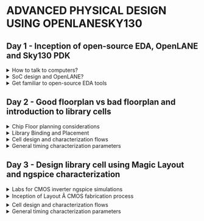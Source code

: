 # ADVANCED PHYSICAL DESIGN USING OPENLANESKY130

## Day 1 - Inception of open-source EDA, OpenLANE and Sky130 PDK

<details>
<summary>How to talk to computers?</summary><blockquote>

<details>
<summary>Introduction to QFN-48 Package, chip, pads, core, die and IP</summary>
</details>

<details>
<summary>Introduction to RISC-V</summary>
</details>

<details>
<summary>From Software Applications to Hardware</summary>
</details>

</blockquote>
</details>


<details>
<summary>SoC design and OpenLANE?</summary><blockquote>

<details>
<summary>Introduction to all components of open-source digital asic design</summary>
</details>

<details>
<summary>Simplified RTL2GDS flow</summary>
</details>

<details>
<summary>Introduction to OpenLANE and Strive chipsets</summary>
</details>

<details>
<summary>Introduction to OpenLANE detailed ASIC design flow</summary>
</details>

</blockquote>
</details>


<details>
<summary>Get familiar to open-source EDA tools</summary><blockquote>

<details>
<summary>OpenLANE Directory structure in detail</summary>

```
cd work/tools
ls -ltr
cd openlane_working_dir/
cd openlane_working_dir/
ls -ltr
cd pdks/
ls -ltr
cd sky130A/
ls -ltr
cd libs.ref/
ls -ltr
cd ..
cd libs.tech/
ls -ltr
```
+ The library we will be working with is SkyWater130A, which has recently become open source.
+ libs.ref contains the timing details etc.
+ libs.tech contains the specific to the tool.

![image](https://github.com/Vishnu1426/pes_pd/assets/79538653/ce8d5c45-8ee9-4c7c-9b73-10432a7caafa)

+ We will be working on sky130_fd_sc_hd. 'fd' is an abbreviation of foundry.
![image](https://github.com/Vishnu1426/pes_pd/assets/79538653/69f99c3b-9ba7-4378-8a0b-995077bea6e4)

```
cd..
cd libs.ref
cd sky130_fd_sc_hd
cd lib
ls -ltr
```
![image](https://github.com/Vishnu1426/pes_pd/assets/79538653/836debc1-e115-4f17-9a52-9a888865639d)

+ This is the directory we will be working in.
```
~/Desktop/work/tools/openlane_working_dir/openlane$
```
</details>

<details>
<summary>Design Preparation Step</summary>

+ To invoke openlane, use the following commands.
```
docker
./flow.tcl -interactive
package require openlane 0.9
```
![image](https://github.com/Vishnu1426/pes_pd/assets/79538653/fbd785eb-7b39-4c98-8194-2135095d2e7f)

+ How the config.tcl looks like. ls -ltr
```
cd designs
cd picorv32a/
ls -ltr
cd src
ls - ltr
cd ..
less config.tcl
```
![image](https://github.com/Vishnu1426/pes_pd/assets/79538653/d8d831f4-61cf-4a0f-a8a2-2095f46bfd59)

![image](https://github.com/Vishnu1426/pes_pd/assets/79538653/ddf5f7da-7eca-4061-9e84-1ab565419c69)

+ Design preparation code

```
prep -design picorv32a
```
![image](https://github.com/Vishnu1426/pes_pd/assets/79538653/6c79c9f9-52db-4f79-8055-eaaec67ca868)

</details>

<details>
<summary>Review files after design prep and run synthesis</summary>

```
cd runs
ls -ltr
cd 18-09_06-22/
cd tmp
ls -ltr
less merged.lef
```
+ The "runs" directory will be created in the picorv32a directory.
+ In that "runs" folder, a directory with today's date will be created which is Sept 18th.
+ In the sept 18th folder, we can see the merged.lef

![image](https://github.com/Vishnu1426/pes_pd/assets/79538653/9d0e16b2-b459-4d64-a32d-6ccf904159a0)
  
+ This contains all the wire level information, vias and below that is the cell level information.

![image](https://github.com/Vishnu1426/pes_pd/assets/79538653/8008d146-b6d8-4766-a219-f85aaf38da14)

+  The results and reports directories will have sub-folders which will be empty as of now since nothing has been run.

+ The config.tcl basically shows what are all the default parameters the run file takes.


```
less config.tcl
```
![image](https://github.com/Vishnu1426/pes_pd/assets/79538653/6f1382a6-76ff-4d7d-a8a1-9b15c47bbc97)

+ The cmds.log file logs all the commannds that the user has typed.
```
less cmds.log
```
![image](https://github.com/Vishnu1426/pes_pd/assets/79538653/472fa1cb-ee0b-4189-a0e3-caa5dfed1d33)

+ Type the follwing command the synthesis will be run along with ABC.
```
run_synthesis
```
![image](https://github.com/Vishnu1426/pes_pd/assets/79538653/5daa544e-d396-4754-a4bb-bdc2562010b5)
</details>

<details>
<summary>OpenLANE Project Git Link Description</summary>

+ The github link to find all the information about openlane is in
```
github.com/efabless/openlane
```
![image](https://github.com/Vishnu1426/pes_pd/assets/79538653/79f76ba1-66c5-4585-952c-fbad78d53377)

+ The follwing two youtube videos are also helpful in learning openlane using skywater130 pdk.
```
https://www.youtube.com/watch?v=EczW2IWdnOM&pp=ygUOZm9zc2kgZGlhbCB1cCA%3D
https://www.youtube.com/watch?v=Vhyv0eq_mLU&pp=ygUOZm9zc2kgZGlhbCB1cCA%3D
```
</details>

<details>
<summary>Steps to characterize synthesis results</summary>

+ STA and ABC run has been done already.
+ Let us see the flop ratio. Flop ratio is defined as

![image](https://github.com/Vishnu1426/pes_pd/assets/79538653/33fda301-4d95-48e3-ab07-2e8b6f0910b1)

+ From the statistics report, we can see that the number of DFFs is 1613 and the total number of cells is 14876.

![image](https://github.com/Vishnu1426/pes_pd/assets/79538653/9d81e55c-ea8c-4d18-94d2-a223cd5d2942)
![image](https://github.com/Vishnu1426/pes_pd/assets/79538653/680f0215-08e3-42a4-8387-38168b425f9b)

![image](https://github.com/Vishnu1426/pes_pd/assets/79538653/e6e5fa7b-5a11-428f-afe9-e01bf6d359b6)

+ Let us check what is there in the runs folder.
+ First the synthesis in results folder.

```
cd reuslts
cd synthesis
less picorv32a.synthesis.v 
```
![image](https://github.com/Vishnu1426/pes_pd/assets/79538653/8d5ab0fb-a14b-42bf-b31e-0ce31b3ab345)

+ Next let's check the synthesis in reports folder. We will get the statistics that was displayed earlier.
```
cd reuslts
cd synthesis
less picorv32a.synthesis.v 
```
![image](https://github.com/Vishnu1426/pes_pd/assets/79538653/533dadb5-716b-41e9-8cc4-7398c0e3df50)

+ Similarly we can also check the opensta report.
```
less 2-opensta.timing.rpt 
```
![image](https://github.com/Vishnu1426/pes_pd/assets/79538653/86d1fa4e-5754-4b4c-a2cf-138f4d185f0a)

</details>

</blockquote>
</details>


## Day 2 - Good floorplan vs bad floorplan and introduction to library cells

<details>
<summary>Chip Floor planning considerations</summary><blockquote>

<details>
<summary>Utilization factor and aspect ratio</summary>

+ Utilization Fator is given by:

![image](https://github.com/Vishnu1426/pes_pd/assets/79538653/b97d52a8-5e42-45f1-b760-bbfad0330787)

+ If the utilization is 100%, then if we want to add any more cells, we cannot. Therefore, usually 50-60% is done to keep some space in case we want to add more cells in the future, for eg: buffers for optimization.

+ Apect Ratio is given by:

![image](https://github.com/Vishnu1426/pes_pd/assets/79538653/9838c39f-79fb-4a75-bad1-996109745105)

+ Whenever aspect ratio is 1, it means that the chip is a square. If it is anything other than 1, then it means that the chip is a rectangle.
</details>

<details>
<summary>Concept of pre-placed cells</summary>

+ Say there is a combinational logic with huge circuit. If parts of the logic are being used multiple times in different places, then we can cut the logic into few parts, arrange them into blocks and black box them. That block need not be implemented in every place where it needs to be used. It can be implemented in a few places and can be reused whenever needed. This is the concept of reusability of cells.
+ The arrangement of these IPs/macros in a chip is called Floorplanning.
+ These IPs/blocks have user defined locations, and hence are placed in chip before automated placement-and-routing and are called pre-placed cells. Eg. Memory, clock gating cell, comparator, Mux. These automated processes do not touch these preplaced cells.
</details>

<details>
<summary>De-coupling capacitors</summary>

+ The location of pre-placed cells have to be very well defined.
+ The pre-placed cells have to be surrounded by decoupling capacitors.
+ The wire which connects Vdd and the gates has a resistance which and due to that the voltage drops below noise margin, then logic 1 won't be detected or rather whether it can be detected or not cannot be guaranteed.
+ One way to solve this problem is to surround a piece of circuit with a huge capacitor. This capacitor decouples the circuit from the main supply. Whenever there is a switching activity hapeneing, the capacitor will send the current to the circuit.
+ Since the decoupling capacitors are placed very near to the circuitry, there is hardly an voltage drop.
+ So the blocks will function properly since the supply is provided by the decoupling capacitors. 
</details>

<details>
<summary>Power planning</summary>

+ Assume the previous circuit which was decoupled with capaciors has been replicated multiple times in the circuit.
+ Now assume there is a 16 bit line which connects these replicated blocks from Vdd line and that there is a connection between two of these replicated blocks. Now 16 bit line means there are 16 capacitors and if it charged, it is logic 1 and if it is discharged, it is logic 0.
+ If all the logic 1s are set to go to logic 0, then the all of them have to get discharged to the ground.
+ Since there is a single ground line and all of them go to logic 0 together, the ground which was supposed to be at logic 0 get's a voltage spike. This is called ground bounce.
+ If the voltage level of this ground bounce goes beyond the noise margin, we will get an undefined state.
+ If suppose the reverse process had to happen where all the capacitors had to charge to logic 1, then all of them demand voltage from the Vdd.
+ Again since there is a single Vdd line, there will be a voltage droop. As long as thie droop is within the noise margin, nothing will happen. Once it goes beyond the noise margin, it is said to be in an undefined region and the circuit can interpret the voltage as logic 0 or logic 1 and it is not in our control.
+ If there were multiple power supplies and multiple ground lines, this problem would not have occurred.
+ That is what do. We put multiple ground lines and multiple vdd lines like a mesh and inside the boundaries the cells sit and the Vdd and gnd lines themselves make the mesh boundary. 
+ A cell will take power from it's nearest source and dump it's power in its nearest gnd.
</details>

<details>
<summary>Pin placement and logical cell placement blockage</summary>

+ The connectivity information between gates is coded using VHDL/Verilog language and is called netlist.
+ Input and output lines can be placed in the space between core and die.
+ Blocks are placed nearer to the inputs they use. If their output lines are far, buffers are used. No cells can be placed in the area where another cell/block is placed.
+ Clock path lines are bigger than the other pins because they are ones which drive the circuit. So we need least resistance for them.
+ Now we block the area where pins are placed. This makes sure that the automated placement tool does not place cells in that area since it is reserved for pin placement.
+ Once this blocking is done, our Floor Plan is ready for placement and routing step.
</details>

<details>
<summary>Steps to run floorplan using OpenLANE</summary>
</details>

<details>
<summary>Review floorplan files and steps to view floorplan</summary>
</details>

<details>
<summary> Review floorplan layout in Magic</summary>
</details>

</blockquote>
</details>


<details>
<summary>Library Binding and Placement</summary><blockquote>

<details>
<summary>Netlist binding and initial place design</summary>
</details>

<details>
<summary>Optimize placement using estimated wire-length and capacitance </summary>
</details>

<details>
<summary>Final placement optimization</summary>
</details>

<details>
<summary>Need for libraries and characterization</summary>
</details>

<details>
<summary>Congestion aware placement using RePlAce</summary>
</details>

</blockquote>
</details>


<details>
<summary>Cell design and characterization flows</summary><blockquote>

<details>
<summary>Inputs for cell design flow</summary>
</details>

<details>
<summary>Circuit design step</summary>
</details>

<details>
<summary>Layout design step</summary>
</details>

<details>
<summary>Typical characterization flow</summary>
</details>

</blockquote>
</details>


<details>
<summary>General timing characterization parameters</summary><blockquote>

<details>
<summary>Timing threshold definitions</summary>
</details>

<details>
<summary>Propagation delay and transition time</summary>
</details>

</blockquote>
</details>


## Day 3 - Design library cell using Magic Layout and ngspice characterization

<details>
<summary>Labs for CMOS inverter ngspice simulations</summary><blockquote>

<details>
<summary>IO placer revision</summary>
</details>

<details>
<summary>SPICE deck creation for CMOS inverter</summary>
</details>

<details>
<summary>SPICE simulation lab for CMOS inverter</summary>
</details>

<details>
<summary>Switching Threshold Vm</summary>
</details>

<details>
<summary>Static and dynamic simulation of CMOS inverter</summary>
</details>

<details>
<summary>Lab steps to git clone vsdstdcelldesign</summary>
</details>

</blockquote>
</details>


<details>
<summary>Inception of Layout Â CMOS fabrication process</summary><blockquote>

<details>
<summary>Create Active regions</summary>
</details>

<details>
<summary>Optimize placement using estimated wire-length and capacitance </summary>
</details>

<details>
<summary>Final placement optimization</summary>
</details>

<details>
<summary>Need for libraries and characterization</summary>
</details>

<details>
<summary>Congestion aware placement using RePlAce</summary>
</details>

</blockquote>
</details>


<details>
<summary>Cell design and characterization flows</summary><blockquote>

<details>
<summary>Inputs for cell design flow</summary>
</details>

<details>
<summary>Circuit design step</summary>
</details>

<details>
<summary>Layout design step</summary>
</details>

<details>
<summary>Typical characterization flow</summary>
</details>

</blockquote>
</details>


<details>
<summary>General timing characterization parameters</summary><blockquote>

<details>
<summary>Timing threshold definitions</summary>
</details>

<details>
<summary>Propagation delay and transition time</summary>
</details>

</blockquote>
</details>
